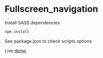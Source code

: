 # Fullscreen_navigation

Install SASS dependencies
```sh
npm install
```

See package.json to check scripts options

Live [demo](https://fullscreen-navigation.netlify.app/)